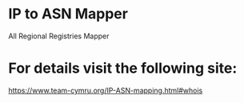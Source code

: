 # IP to ASN Mapper
All Regional Registries Mapper

# For details visit the following site:
https://www.team-cymru.org/IP-ASN-mapping.html#whois
